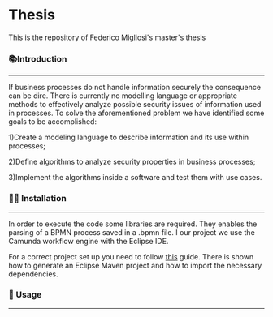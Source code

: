 # Thesis
This is the repository of Federico Migliosi's master's thesis

### 📚Introduction
---
If business processes do not handle information securely the consequence can be dire. There is currently no modelling language or appropriate methods to effectively analyze possible security issues of information used in processes. 
To solve the aforementioned problem we have identified some goals to be accomplished:

1)Create a modeling language to describe information and its use within processes;

2)Define algorithms to analyze security properties in business processes;

3)Implement the algorithms inside a software and test them with use cases.

### 👨‍💻 Installation
---
In order to execute the code some libraries are required. They enables the parsing of a BPMN process saved in a .bpmn file.
I our project we use the Camunda workflow engine with the Eclipse IDE.

For a correct project set up you need to follow [this](https://docs.camunda.org/get-started/java-process-app/project-setup/) guide. There is shown how to generate an Eclipse Maven project and how to import the necessary dependencies.

### 🧐 Usage
---
